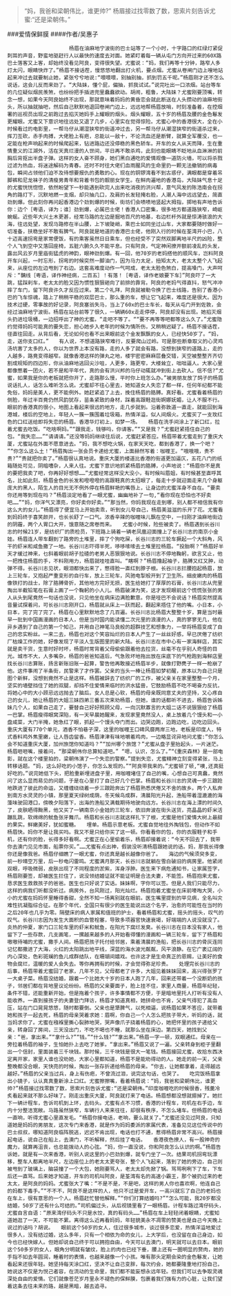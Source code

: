 > “妈，我爸和梁朝伟比，谁更帅?” 杨眉接过找零数了数，思索片刻告诉尤蜜:“还是梁朝伟。”

###爱情保鲜膜
####作者/吴惠子

						杨眉在油麻地宁波街的巴士站等了一个小时，十字路口的红绿灯紧促刺耳的声音，野蛮地驱赶行人以最快的速度去对面。她紧盯着每一辆从屯门方向开过来的60X路巴士落客又上客，却始终没看见阿良，变得很失望。尤蜜说：“妈，我们再等十分钟，路窄人多灯太闪，眼睛快炸了。”杨眉不接话茬，慢悠悠地翻出打火机，要点烟。尤蜜从卷闸门边上嗖地站起来冲过去就要制止她，紧张兮兮地说:“喂喂喂，别抽别抽，抓到罚五千呢。”杨眉刚才还不怎么说话，这会儿反而来劲了。“大陆妹，懂个屁，偏抽，抓我试试。”说完吐出一口浓烟。站台等车的几位疑似烟民羡煞，也纷纷把手插进兜里蠢蠢欲动。胡闹，粗鲁，大陆妹？尤蜜刚要顶嘴，转念一想，如果今天阿良始终不出现，那就意味着妈妈的黄昏恋会就此断送在人头攒动的油麻地街头，所以抽就抽吧，然后自己默默地退回卷闸门边上，远远地帮杨眉放哨，时刻准备着，在控烟署的巡视员出现之前跑过去掐灭她妈手上耀眼的烟头。烟头耀眼，五十岁的杨眉及腰的金色鬈发更耀眼。尤蜜又下意识地往远处又退了几步，心里实在觉得惊险。尤蜜心中的香港很大，全在小时候看过的电影里，一帮马仔从潮湿狭窄的街道冲过去，另一帮马仔从潮湿狭窄的街道杀过来，挥刀互砍，赤手肉搏，大佬脸上有疤，总能以一敌十，不论流血还是断臂，就算全军覆没，也一定能在枪声响起来的时候爬起来，钻进路边还没停稳的黑色轿车。开车的女人从天而降，生在重情重义的江湖外，活在天真烂漫的人世间，平日再不敢杀鸡，此刻也能眼睛不眨地从血淋淋的前胸后背抠出半盘子弹。这样的女人奋不顾身，她们黑白通吃的爱情观像一道防火墙，可以将杀戮过滤为热血，将迷途解码为青春。还时不时往大佬们血雨腥风的生命里扔一颗无法撤销的病毒包，瞬间占领他们迫不及待想要报仇的勇敢的心。现在的铜锣湾看不到古惑仔，满眼都是穿着吊脚裤和尼龙袜子的清瘦男青年和背着书包的靓丽女学生。在鲜肉遍地的香港岛，大陆妹气息十足的尤蜜恍恍惚惚，依然盼望下一秒能遇到砍完人出来吃消夜的洪兴帮，意气风发的陈浩南会在拐角的路灯下，沉默地燃一支烟，却只抽几口，及肩的长发轻掩右脸，人潮人海中远远望去，简直劲到爆。但此刻你再问起香港边个劲到爆的时候，街坊们会啧啧地竖起大拇指，掷地有声地告诉你：边个［粤语，译为；谁］劲到爆，必属巴士佬！香港人口密集，很多地方都道路狭窄，崎岖蜿蜒。近些年大兴土木更甚，经常马路的左边是掘地百尺的地基，右边栏杆外就是惊涛骇浪的大海，往远处望，发现马路修在半山腰，上下坡陡峭，乘巴士如同坐过山车，大家都要随时做好一切准备，扶稳坐好不敢有脾气。阿良就是地道的香港巴士佬，他刚入行的时候在荃湾开小巴，八十迈高速拐弯是家常便饭，有的乘客虽然日日乘车，但也经受不了突然双脚离地半尺的凶险，整个人飞到空中又落回座椅，五脏六腑久久不能平息。只有阿良，气定神闲撩开额前凌乱的头发，露出风云岁月里庙街猛虎的神韵，眼神劲到爆。有一回，他70岁的老妈搭他的顺风车，岂料阿良开车兴起，一时忘形，拐弯的时候突然一脚油门，因为马力太足，扭矩太大，老太太整个人飞起来，从座位的左边甩到了右边。这套高难度动作一气呵成，老太太脸色煞白，提高嗓门，大声呵斥：“黐线［粤语，译作神经病，二百五］！有落！［粤语，译作老娘要下车］”阿良吓了一大跳，猛踩刹车，老太太的脸又因为惯性狠狠砸向了前排的靠背。阿良的老妈气得直抖，怒气冲冲摔了车门，留下阿良许久才反应过来。第二个礼拜，阿良就被勒令换了巴士线路，告别了香港小巴的飞车惊魂，踏上了稍稍平稳的双层巴士，那么重的车，想让它飞起来，难度还是很大。因为技术过硬，零事故的好记录，阿良塞翁失马，当上了60x的巴士车长，每天从屯门开到佐敦，会经过油麻地宁波街。杨眉在站台前等了很久，一辆辆60x走走停停，阿良却没有出现。她掐灭烟头扔进垃圾桶，一边招呼出了神的尤蜜。“走吧不等了。““要不再等等吧都等这么久了。”尤蜜隐约觉得妈妈可能真的要失恋，担心她步入老年的时候为情所伤，又稍稍迟疑了。杨眉不接话茬，径直往回走。从背后看，无论如何也看不出来眼前这个金发飘飘的女人，已经快50岁了。“妈，走，送你支口红。”　　有人说，不想道路狭窄难行，反要爬山过岭。可是那些断章取义的心灵鸡汤坑害了太多的人，你以为世界上本没有路，走的人多了就会有路，没想到狭窄的道路上，走的人越多，路竟变得越窄。就像香港这样的弹丸之地，楼宇密密麻麻层叠交错，天空被整整齐齐切割成规矩的四边形，你从油麻地逃回尖沙咀，人更多，路更窄，大楼耸立，咄咄逼人。大家心里都像憋着一团火，若不是和平年代，真的会有洪兴邦的马仔动辄就冲到街上去砍人。信不信?“尤蜜，如果我是你的老板就把你开了，走路那么慢，平时你上班怎么办。”被男朋友放了鸽子的杨眉说话扎人，话怎么难听怎么说。尤蜜却不往心里去，她知道女人失恋了都一样，任何年纪都不能免俗，妈妈是美人，更不能例外。她赶紧追了上去，挽住杨眉的胳膊。真好看。尤蜜看着杨眉的侧脸，年过半百竟仍然风韵犹存，苗条紧致的身材，踩着高跟鞋逛街婀娜妩媚，让人不服不行。眼前的香港真的很小，地图上看起来很远的地方，走几步就到。沿着弥敦道一直走，就能回到海港城，楼后的空地上，年轻人一簇一簇围着垃圾箱，热情洋溢，似人间烟火。尤蜜买了一支玫红色的口红送给即将失恋的杨眉。香港华灯初上，如梦一场。　　杨眉在洗手间涂上了新口红，拉着尤蜜去吃饭。“吃啥啊妈。”“跟我走，钱够吗，你请客。”“又是我？”尤蜜赶紧捂住自己的包。“我失恋……”“请请请。”还没等妈妈继续往后说，尤蜜赶紧答应。杨眉带着尤蜜走到了重庆大厦，尤蜜站在外面不愿意进去。“妈，我不想吃火锅，在家天天吃，都到香港了，换一个吧？ ”“你怎么这么土！”杨眉掏出一张会员卡递给尤蜜，上面赫然写着：咖喱王。“哦哦哦，贵不贵?”“贵就把你卖了。”杨眉很认真地说。重庆大厦的楼道比香港的街道更加逼仄，五花八门的纸箱随处可见，阴暗嘈杂，人来人往。尤蜜下意识地抓紧杨眉的胳膊，小声地说：“杨眉你不是真的要把我卖了吧，你再好好想想……”尤蜜经常这样没大没小，有时候叫眉姐，有时候甚至直呼其名，比如此刻，杨眉金色的长发和噔噔噔的高跟鞋真的太招眼了，每走十步就迎面走来几个身躯庞大的黑人，陌生人的目光无不例外停在杨眉鲜艳的嘴唇上，让身边的尤蜜浑身不自在。“要卖你还用等到现在吗？”杨眉淡定地看了一眼尤蜜，幽幽地补了一句,“看你现在恐怕也不好卖吧……”“妈，你洋气又漂亮，你好卖你好卖。”“那当然，你妈我现在走到哪，别人都不相信我有你这么大的女儿。”杨眉得了便宜马上开始卖乖，听到女儿夸自己，杨眉美滋滋的乐开了花。尤蜜看到妈妈终于喜笑颜开，也长长舒了一口气。浓香辛辣的咖喱味儿飘在空中，一扫刚才油麻地街边的阴霾，两个人胃口大开，饿意随之席卷而来。　　尤蜜小时候，险些被卖了。杨眉遇到长谷川志的时候21岁，是纺织厂的质检员，下班路上骑着一辆老凤凰迎面撞上了长谷川志的南京小金娃。杨眉连人带车翻到了路旁的土堆里，摔了个狗吃屎，长谷川志的三轮车撅起一个大斜角，风干的虾米和咸鱼撒了一地。长谷川志吓得半死，哆哆嗦嗦去土堆里拉杨眉。“投胎啊？”杨眉好半天才缓过神来，乜斜着眼前胡子拉碴的老男人恶狠狠地说。长谷川志不停地鞠躬，欲言又止，他一把拽住杨眉的手，不料刚用力，杨眉就哇哇直叫。“瞎啊？”杨眉撸起袖子，胳膊又红又肿，动弹不得。长谷川志见状，眼泪都快出来了，憋得脸一直红到脖子根。长谷川志拦腰抱起杨眉，放上三轮车，又抱起严重变形的自行车，放上三轮车，风驰电掣般开到了卫生所。细皮嫩肉的杨眉像铁打的战士，除了胳膊骨折，其他地方完好无损，医生给她打了厚厚的石膏，长谷川志从兜里掏出半截铅笔在石膏上画了一个鞠躬的小人儿。杨眉破涕为笑，这才发现眼前这个慌慌张张的男人从头到尾竟然一句话也没说，只见他坐在病床边满脸歉意。你是哑巴不会说话？杨眉突然提高音量试探着问，可长谷川志刚开口，杨眉就从床上一跃而起，翻起来捂住了他的嘴。小日本，小日本，完了完了完了。杨眉在心里默默地念了几百遍。长谷川志比杨眉大整整十岁，算是当时最早一批到中国画漫画的日本人，但是当时国内能读懂二次元里的浪漫的人，真的寥寥无几，他在异乡遇到了自己的第一个知己，并用自己神笔马良般的超群技艺和想象力，一举将杨眉变成了自己的忠实粉丝。一来二去，杨眉也对这个笑容灿烂的日本人产生了一丝丝好感，早已厌倦了纺织厂枯燥工作的她，好像发现了平淡人生版图里的新大陆。长谷川志在市中心有一家海鲜店，其实就是卖干货，生意时好时坏，杨眉时常背着父母偷偷跟着他去拉货，丝毫不在乎别人奇怪的目光。城市不大，人多嘴杂，杨眉的爸爸知道后，气急败坏地拖出放在床底下的气枪跑到海鲜店里找长谷川志算账，扬言新账旧账一起算，警告他再敢接近杨眉半步，就像打野麂子一样一枪崩了他。这件事闹了半条街，民警来了才作罢。父亲的当头一棒让杨眉如梦初醒，原本以为自己只是图个新鲜，没想到竟然不止是这样。杨眉被辞去了纺织厂的工作，被父亲关在家里整整一个月，坚实的墙壁挡住了她的双腿，却挡不住爱情来临时的洪水猛兽，它鼓励杨眉不吃不喝奋力反抗，将她心中的大小顾忌远远抛去了脑后。女人总是心软，杨眉的母亲既同意丈夫的坚持，又心疼自己的女儿，她让杨眉的大姐三妹四弟三番五次来劝杨眉，但她，谁的话都听不进去，杨眉告诉姊妹几个人，如果自己走了，要替自己好好照顾父母，一向沉默寡言的大姐二话不说狠狠给了杨眉一巴掌。杨眉瘦得眼窝深陷，有一天早晨她醒来，发现家里竟然没人，桌上放着几个馒头和一小盘咸菜，大门半掩，她急红了眼，抓起一个馒头夺门而出。边哭边跑，边跑边吃，边吃边回头。　　重庆大厦有770个单元，酒香不怕巷子深，这里的咖喱王口碑风靡两岸三地，老板是印度人，特式香料鸡外焦里嫩，让人唇齿留香。杨眉津津有味地嚼着鸡肉，一边略显诧异地问尤蜜:“你怎么会不知道重庆大厦，加州旅馆你知道吗？”“加州哪个旅馆？”尤蜜从盘子里抬起头，一片迷茫。杨眉咂咂嘴，接着问，“那梁朝伟你总算知道吧。” “嗯，认识，怎么了。”“《重庆森林》是一部电影，就在这个楼里拍的，梁朝伟演了一个失恋的警察。”提到失恋，尤蜜精神立刻变得紧张，马上转移话题。“妈，这么好吃的小馆子，你怎么发现的。”“阿良带我来的。”尤蜜顿了顿,“噢,还真挺好吃的。”说完她低下头，把脸重新埋进盘子里，用咖喱堵住了自己的嘴，心想自己可真蠢，竟然问了这么显而易见的问题，于是在心里打了自己好几个巴掌。杨眉和长谷川志的灵魂一步三踉跄地跌进了彼此的命运，又缠缠绕绕着一步三踉跄奔出了杨眉熟悉厌倦又不舍的故乡。两个人私奔到南方水灵灵的小镇，那里夏天绿树成荫，冬天候鸟成群，清晨阳光升起，渔船带着湿漉漉的海藻味驶回港口，傍晚夕阳落下，出海的渔船又满载期待地驶向远方。长谷川志在海上漂的时间久了，皮肤晒得黝黑，他又买了一辆南京小金娃的三轮车，依旧奔波在街头送货，亮晶晶的虾米活蹦乱跳，软绵绵的鱿鱼张牙舞爪。杨眉和长谷川志就这样扎下了根，尤蜜是他们爱情大树上最甜的果实。鲜嫩美好，犹如蜜糖。　　埋单。杨眉示意老板。尤蜜自觉地往外掏钱包，但动作不如杨眉快。妈你不是让我买吗。我又不是只给你买了这一顿。你看看你的包，你的衣服鞋子和手机，还有你的脸，长得多好看啊。尤蜜正在心里偷着乐，杨眉却接着说：“今天不回去了，我带你去澳门见见市面，船票你买。”……尤蜜有点出神，假装没听清杨眉跟她说的话。妈，那我长得像你还是像我爸。杨眉仔细瞧了一眼尤蜜，你还真是越长越像你爸了。　　海边的气候须臾多变，前一秒晴空万里，后一秒电闪雷鸣。尤蜜满月那天，长谷川志就躺在雪白破旧的病房里。他紧闭双眼，呼吸微弱，皮肤出现了不同程度的淤紫，浑身浮肿。医生来下病危通知书，让家属签字，杨眉刚要签，却被医生拦住了，说没领结婚证就不能证明是合法夫妻，不能签。杨眉抱来尤蜜，恳求医生救救孩子的爸爸。医生也只好说了实话。妹妹啊，字你可以签。但是人我们只能尽力，这样的病我们听都没听过。病房外，台风刚过，阳光灿烂。杨眉抱着尤蜜坐在床前嚎啕大哭，小小的尤蜜在妈妈怀里睡得香甜，全然不知一场离别就在眼前。医生嘴里提到的罕见病，全名叫灾难性抗凝脂综合征。在那个年代，全国只有很少的医生能说出这个名字，治愈的可能性在当时的之后20年也几乎为零。隔壁床的病人家属和值班的护士，看着杨眉和尤蜜，摇头的摇头，叹气的叹气。长谷川志因为发生大面积的血管栓塞，导致多项器官快速衰竭，好端端的人说没就没了。炎热的仲夏，家门口三轮车里的虾米和鱿鱼，在阳光下腐烂发臭。长谷川志在日本没有家人，他留下了一些存款，几支画笔，一摞越来越多的人开始看得懂的漫画和一辆三轮车，留下了杨眉和嗷嗷待哺的尤蜜，撒手人间。杨眉把孩子托付给邻居，乘着清晨的渔船，把长谷川志的骨灰连同记忆都撒进了大海，火红的太阳跳出地平线，深蓝的海水波光粼粼，风平浪静。在它广袤辽阔的内心深处，色彩斑斓的鱼儿成群结队，在珊瑚间嬉戏。也许这才是生命真正的恩赐，让美好的食物会腐烂，温暖的爱人会失去。等你再拥有的时候，才会觉得弥足珍贵。　　处理完长谷川志的后事，杨眉带着尤蜜回了老家，几年不见，父母都老了许多，大姐见着妹妹回来，高兴得张罗了一大桌子菜。杨眉没结婚，跟着一个比她大十岁的日本人跑了几年，回来还带着一个没断奶的孩子，邻居们都在背地里议论纷纷。杨眉的父亲要面子，脸上挂不住，家里人商量，杨眉年纪轻，条件不错，还能重新开始，但是拖着个孩子，许多事情都不方便，于是暗地里托人打听有没有人能收养。一直到接孩子的夫妻登门拜访，杨眉才知道真相，她拼命也不肯，父亲气得犯了高血压，站在门口晃晃悠悠，随时都要倒。父亲也是犟脾气，以死相逼，说杨眉如果不答应，就带着她和孩子一起去死，杨眉的母亲哭着求她：眉啊，你自己一个人怎么把孩子带大，听妈的话，就当妈求你了。尤蜜在襁褓里撕心裂肺地哭，哭声像爪子挠着杨眉的心，她把怀里的孩子递给父亲，转身回了房间，三天没出门，不吃不喝也不睡，就那么坐在床边。第四天，她找到父亲：“爸，拿出来。”“拿什么?”“钱。”“什么钱?”“拿出来。”杨眉一字一顿，双眼通红。母亲在一旁拉着杨眉的袖子，生怕她扑上去吃了她爹。“拿出来。”杨眉又说了一遍。父亲转身到柜子里翻出一个信封，里面装着三千块钱。那时候，三千块钱是很大一笔钱。杨眉接回尤蜜，收拾东西决定离开家，家里人谁也没劝她，大家心里都知道，杨眉不是能劝得动的人。她走的前一天，父亲整晚都没合眼，天快亮的时候，掏出一张存折递给杨眉的母亲。“你去，让她都拿着，走得越远越好。”杨眉的父亲当过兵，身上有伤疤，不曾流过泪，说完这句话，也哭了。　　吃完饭杨眉拿出小镜子，认认真真重新涂上口红。尤蜜擦擦嘴，看着杨眉说：“妈，我爸和梁朝伟比，谁更帅?”杨眉接过找零数了数，思索片刻告诉尤蜜:“还是梁朝伟。”印度咖喱吃的时候很香，残羹冷炙看起来就不那么好味了。刚走出重庆大厦，阿良就打来了电话。杨眉想都没想就摁掉了。她拦下一辆计程车，告诉司机到上环，去码头。尤蜜有点不习惯，香港的计程车，司机在右手边，车内十分整洁宽敞。马路虽然狭窄，车辆行人来来往往，却很有秩序，不怎么堵车。但杨眉的电话一直响，听得尤蜜心里直发毛。“杨眉你接电话，老响，要么就关了。”尤蜜还没见过阿良，只知道她是妈妈的男朋友，这次专门来香港，就是作为妈妈委派的家属代表，准备见见这位传说中的巴士叔叔，哪知道阿良临阵脱逃，迟迟不肯出现，电话也打不通，惹得杨眉非常不高兴。杨眉接起电话，说自己在船上，去澳门，不听解释，然后挂了电话。　　香港夜色撩人，有一股神奇的魔力，就算再沮丧，也总能拨动人的心弦。“妈，你一直没说，你和阿良怎么认识的啊。”杨眉告诉她，就是有一次来香港，听别人说这里的小巴劲到爆，就专门坐了一次。结果司机拐弯玩漂移，整车人都离地半尺，左边座位上的老太太更夸张，整个人飞起来，落到了她的旁边，自己则被甩到了玻璃上，脑袋撞了一个大包，她刚要骂人，老太太却先掀了锅。骂骂咧咧下了车，下车后还一直骂。后来她才知道，开车的司机叫阿良，是荃湾有名的高速小霸王，那个被扔过来的老太太，是阿良的妈妈。尤蜜张大了嘴：“不是不是，不是吧，这样的男人你也喜欢啊，他连自己的妈都下毒手。”“不不不，阿良不是这样的人，他只不过是爱开车，一高兴就忘了自己的老妈也在车上，很有意思的一个人。杨眉赶忙替他解释。”“你们打算结婚吗?”“怎么可能，我20岁都没结婚，50岁了还有什么可结的。”司机偏过头，从后视镜里看了一眼杨眉。计程车路过湾仔码头，尤蜜自言自语：“原来湾仔码头不只是水饺，真的有码头……”杨眉在车上轻轻闭着眼睛，尤蜜知道她逛了一天，不可能不累。离得这么近再看妈妈，年轻貌美永不凋零的赞美也是自己今天晚上说过的话吗？胡说。　　眼前这个50岁的女人，住过很多城市，谈过很多恋爱，热情洋溢地爱过很多人，没有结过婚，这么多年，只有一个相依为命的女儿，上大学后，也没留在自己身边，如今也已经快嫁人。但她却说自己终于可以拥抱自由，今天可以去澳门，明天就可以去日本。眼前这个50多岁的女人，眼角分明就有皱纹，脸上的肉也已经下垂，腰上还有一圈明显的赘肉，她的手指不如去年圆润，睡着时的表情，也越来越像一个小孩。唯有那头定期会染的金色鬈发，让她看起来还很年轻。她坚持每天涂口红，坚决不让自己变胖，每次约会，她都要隆重地打扮自己，她说这不仅是为悦己者容，在流动的生命里，我们都不能妄想永远年轻。但我们可以去争取灵魂深处自由的爱情。它们就像苍茫岁月里永不褪色的保鲜膜，包裹着我们强有力的心脏，让我们望着这条去往未来的路，越是黑暗，越去追寻。			  		
